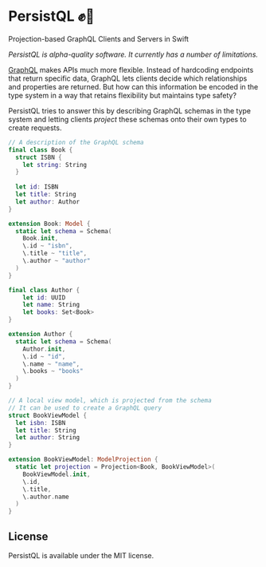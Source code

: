 # PersistQL ✊📡
Projection-based GraphQL Clients and Servers in Swift

_PersistQL is alpha-quality software. It currently has a number of limitations._

[GraphQL][] makes APIs much more flexible. Instead of hardcoding endpoints that return specific data, GraphQL lets clients decide which relationships and properties are returned. But how can this information be encoded in the type system in a way that retains flexibility but maintains type safety?

[GraphQL]: http://graphql.org

PersistQL tries to answer this by describing GraphQL schemas in the type system and letting clients _project_ these schemas onto their own types to create requests.

```swift
// A description of the GraphQL schema
final class Book {
  struct ISBN {
    let string: String
  }
  
  let id: ISBN
  let title: String
  let author: Author
}

extension Book: Model {
  static let schema = Schema(
    Book.init,
    \.id ~ "isbn",
    \.title ~ "title",
    \.author ~ "author"
  )
}

final class Author {
    let id: UUID
    let name: String
    let books: Set<Book>
}

extension Author {
  static let schema = Schema(
    Author.init,
    \.id ~ "id",
    \.name ~ "name",
    \.books ~ "books"
  )
}

// A local view model, which is projected from the schema
// It can be used to create a GraphQL query
struct BookViewModel {
  let isbn: ISBN
  let title: String
  let author: String
}

extension BookViewModel: ModelProjection {
  static let projection = Projection<Book, BookViewModel>(
    BookViewModel.init,
    \.id,
    \.title,
    \.author.name
  )
}
```

## License
PersistQL is available under the MIT license.
